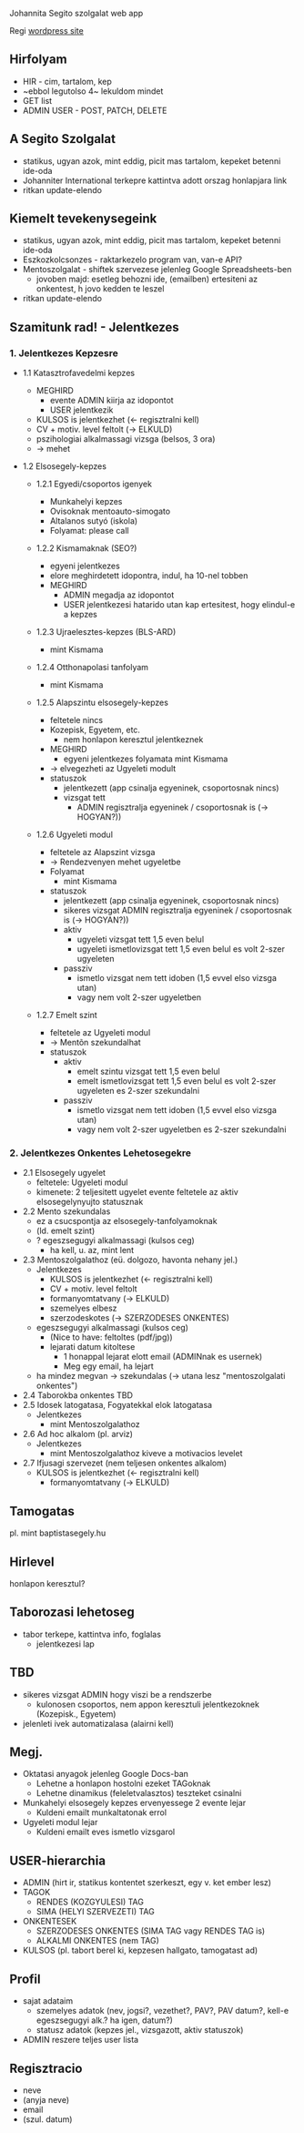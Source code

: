 Johannita Segito szolgalat web app

Regi [wordpress site](http://johannitak.hu/segito-szolgalat)

## Hirfolyam

  * HIR - cim, tartalom, kep
  * ~ebbol legutolso 4~ lekuldom mindet
  * GET list
  * ADMIN USER - POST, PATCH, DELETE

## A Segito Szolgalat

  * statikus, ugyan azok, mint eddig, picit mas tartalom, kepeket betenni ide-oda
  * Johanniter International terkepre kattintva adott orszag honlapjara link
  * ritkan update-elendo

## Kiemelt tevekenysegeink

  * statikus, ugyan azok, mint eddig, picit mas tartalom, kepeket betenni ide-oda
  * Eszkozkolcsonzes - raktarkezelo program van, van-e API?
  * Mentoszolgalat - shiftek szervezese jelenleg Google Spreadsheets-ben
    * jovoben majd: esetleg behozni ide, (emailben) ertesiteni az onkentest, h jovo kedden te leszel
  * ritkan update-elendo

## Szamitunk rad! - Jelentkezes

  ### 1. Jelentkezes Kepzesre

  * 1.1 Katasztrofavedelmi kepzes
    * MEGHIRD
      * evente ADMIN kiirja az idopontot
      * USER jelentkezik
    * KULSOS is jelentkezhet (<- regisztralni kell)
    * CV + motiv. level feltolt (-> ELKULD)
    * pszihologiai alkalmassagi vizsga (belsos, 3 ora)
    * -> mehet

  * 1.2 Elsosegely-kepzes

    * 1.2.1 Egyedi/csoportos igenyek
      * Munkahelyi kepzes
      * Ovisoknak mentoauto-simogato
      * Altalanos sutyó (iskola)
      * Folyamat: please call

    * 1.2.2 Kismamaknak (SEO?)
      * egyeni jelentkezes
      * elore meghirdetett idopontra, indul, ha 10-nel tobben
      * MEGHIRD
        * ADMIN megadja az idopontot
        * USER jelentkezesi hatarido utan kap ertesitest, hogy elindul-e a kepzes

    * 1.2.3 Ujraelesztes-kepzes (BLS-ARD)
      * mint Kismama

    * 1.2.4 Otthonapolasi tanfolyam
      * mint Kismama

    * 1.2.5 Alapszintu elsosegely-kepzes
      * feltetele nincs
      * Kozepisk, Egyetem, etc.
        * nem honlapon keresztul jelentkeznek
      * MEGHIRD
        * egyeni jelentkezes folyamata mint Kismama
      * -> elvegezheti az Ugyeleti modult
      * statuszok
        * jelentkezett (app csinalja egyeninek, csoportosnak nincs)
        * vizsgat tett
          * ADMIN regisztralja egyeninek / csoportosnak is (-> HOGYAN?))

    * 1.2.6 Ugyeleti modul
      * feltetele az Alapszint vizsga
      * -> Rendezvenyen mehet ugyeletbe
      * Folyamat
        * mint Kismama
      * statuszok
        * jelentkezett (app csinalja egyeninek, csoportosnak nincs)
        * sikeres vizsgat ADMIN regisztralja egyeninek / csoportosnak is (-> HOGYAN?))
        * aktiv
          * ugyeleti vizsgat tett 1,5 even belul
          * ugyeleti ismetlovizsgat tett 1,5 even belul es volt 2-szer ugyeleten
        * passziv
          * ismetlo vizsgat nem tett idoben (1,5 evvel elso vizsga utan)
          * vagy nem volt 2-szer ugyeletben

    * 1.2.7 Emelt szint
      * feltetele az Ugyeleti modul
      * -> Mentõn szekundalhat
      * statuszok
        * aktiv
          * emelt szintu vizsgat tett 1,5 even belul
          * emelt ismetlovizsgat tett 1,5 even belul es volt 2-szer ugyeleten es 2-szer szekundalni
        * passziv
          * ismetlo vizsgat nem tett idoben (1,5 evvel elso vizsga utan)
          * vagy nem volt 2-szer ugyeletben es 2-szer szekundalni

  ### 2. Jelentkezes Onkentes Lehetosegekre

  * 2.1 Elsosegely ugyelet
    * feltetele: Ugyeleti modul
    * kimenete: 2 teljesitett ugyelet evente feltetele az aktiv elsosegelynyujto statusznak
  * 2.2 Mento szekundalas
    * ez a csucspontja az elsosegely-tanfolyamoknak
    * (ld. emelt szint)
    * ? egeszsegugyi alkalmassagi (kulsos ceg)
      * ha kell, u. az, mint lent
  * 2.3 Mentoszolgalathoz (eü. dolgozo, havonta nehany jel.)
    * Jelentkezes
      * KULSOS is jelentkezhet (<- regisztralni kell)
      * CV + motiv. level feltolt
      * formanyomtatvany (-> ELKULD)
      * szemelyes elbesz
      * szerzodeskotes (-> SZERZODESES ONKENTES)
    * egeszsegugyi alkalmassagi (kulsos ceg)
      * (Nice to have: feltoltes (pdf/jpg))
      * lejarati datum kitoltese
        * 1 honappal lejarat elott email (ADMINnak es usernek)
        * Meg egy email, ha lejart
    * ha mindez megvan -> szekundalas (-> utana lesz "mentoszolgalati onkentes")
  * 2.4 Taborokba onkentes
    TBD
  * 2.5 Idosek latogatasa, Fogyatekkal elok latogatasa
    * Jelentkezes
      * mint Mentoszolgalathoz
  * 2.6 Ad hoc alkalom (pl. arviz)
    * Jelentkezes
      * mint Mentoszolgalathoz kiveve a motivacios levelet
  * 2.7 Ifjusagi szervezet (nem teljesen onkentes alkalom)
    * KULSOS is jelentkezhet (<- regisztralni kell)
      * formanyomtatvany (-> ELKULD)

## Tamogatas

  pl. mint baptistasegely.hu

## Hirlevel

  honlapon keresztul?

## Taborozasi lehetoseg

  * tabor terkepe, kattintva info, foglalas
    * jelentkezesi lap

## TBD
  * sikeres vizsgat ADMIN hogy viszi be a rendszerbe
    * kulonosen csoportos, nem appon keresztuli jelentkezoknek (Kozepisk., Egyetem)
  * jelenleti ivek automatizalasa (alairni kell)

## Megj.
  * Oktatasi anyagok jelenleg Google Docs-ban
    * Lehetne a honlapon hostolni ezeket TAGoknak
    * Lehetne dinamikus (feleletvalasztos) teszteket csinalni
  * Munkahelyi elsosegely kepzes ervenyessege 2 evente lejar
    * Kuldeni emailt munkaltatonak errol
  * Ugyeleti modul lejar
    * Kuldeni emailt eves ismetlo vizsgarol

## USER-hierarchia
  * ADMIN (hirt ir, statikus kontentet szerkeszt, egy v. ket ember lesz)
  * TAGOK
    * RENDES (KOZGYULESI) TAG
    * SIMA (HELYI SZERVEZETI) TAG
  * ONKENTESEK
    * SZERZODESES ONKENTES (SIMA TAG vagy RENDES TAG is)
    * ALKALMI ONKENTES (nem TAG)
  * KULSOS (pl. tabort berel ki, kepzesen hallgato, tamogatast ad)

## Profil
  * sajat adataim
    * szemelyes adatok (nev, jogsi?, vezethet?, PAV?, PAV datum?, kell-e egeszsegugyi alk.? ha igen, datum?)
    * statusz adatok (kepzes jel., vizsgazott, aktiv statuszok)
  * ADMIN reszere teljes user lista

## Regisztracio
  * neve
  * (anyja neve)
  * email
  * (szul. datum)